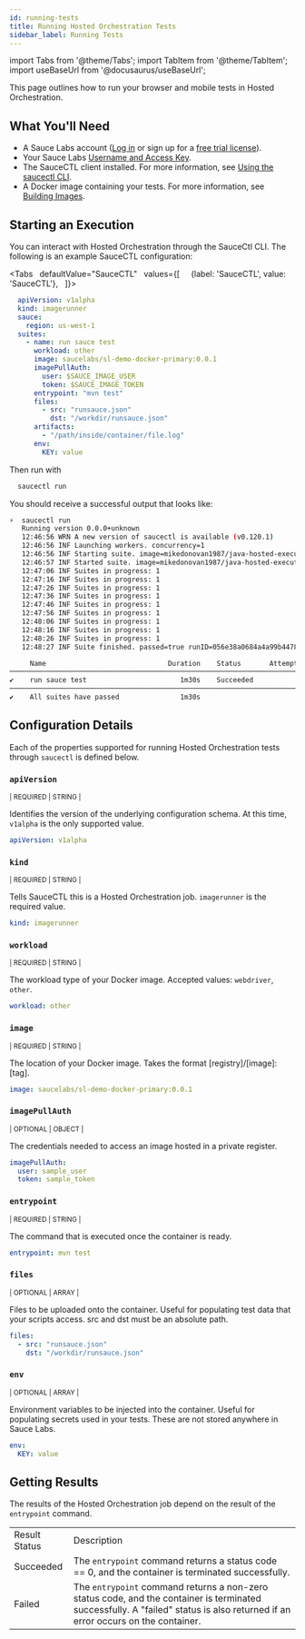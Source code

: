 ```yaml
---
id: running-tests
title: Running Hosted Orchestration Tests
sidebar_label: Running Tests
---
```


import Tabs from '@theme/Tabs';
import TabItem from '@theme/TabItem';
import useBaseUrl from '@docusaurus/useBaseUrl';

This page outlines how to run your browser and mobile tests in Hosted Orchestration.

## What You'll Need

- A Sauce Labs account ([Log in](https://accounts.saucelabs.com/am/XUI/#login/) or sign up for a [free trial license](https://saucelabs.com/sign-up)).
- Your Sauce Labs [Username and Access Key](https://app.saucelabs.com/user-settings).
- The SauceCTL client installed. For more information, see [Using the saucectl CLI](/dev/cli/saucectl).
- A Docker image containing your tests. For more information, see [Building Images](/hosted-orchestration/building-images).

## Starting an Execution

You can interact with Hosted Orchestration through the SauceCtl CLI. The following is an example SauceCTL configuration:

<Tabs
     defaultValue="SauceCTL"
     values={[
       {label: 'SauceCTL', value: 'SauceCTL'},
     ]}>
  <TabItem value="SauceCTL">

  ```yaml
    apiVersion: v1alpha
    kind: imagerunner
    sauce:
      region: us-west-1
    suites:
      - name: run sauce test
        workload: other
        image: saucelabs/sl-demo-docker-primary:0.0.1
        imagePullAuth:
          user: $SAUCE_IMAGE_USER
          token: $SAUCE_IMAGE_TOKEN
        entrypoint: "mvn test"
        files:
          - src: "runsauce.json"
            dst: "/workdir/runsauce.json"
        artifacts:
          - "/path/inside/container/file.log"
        env:
          KEY: value
  ```

  Then run with

  ```bash
    saucectl run
  ```

  You should receive a successful output that looks like:

  ```bash
  ⚡  saucectl run
     Running version 0.0.0+unknown
     12:46:56 WRN A new version of saucectl is available (v0.120.1)
     12:46:56 INF Launching workers. concurrency=1
     12:46:56 INF Starting suite. image=mikedonovan1987/java-hosted-execution:pr-1 suite="run sauce test"
     12:46:57 INF Started suite. image=mikedonovan1987/java-hosted-execution:pr-1 runID=056e38a0684a4a99b4478aa73f214e3f suite="run sauce test"
     12:47:06 INF Suites in progress: 1
     12:47:16 INF Suites in progress: 1
     12:47:26 INF Suites in progress: 1
     12:47:36 INF Suites in progress: 1
     12:47:46 INF Suites in progress: 1
     12:47:56 INF Suites in progress: 1
     12:48:06 INF Suites in progress: 1
     12:48:16 INF Suites in progress: 1
     12:48:26 INF Suites in progress: 1
     12:48:27 INF Suite finished. passed=true runID=056e38a0684a4a99b4478aa73f214e3f suite="run sauce test"

       Name                              Duration    Status       Attempts
────────────────────────────────────────────────────────────────────────────
  ✔    run sauce test                       1m30s    Succeeded           1
────────────────────────────────────────────────────────────────────────────
  ✔    All suites have passed               1m30s
  ```
  </TabItem>
</Tabs>

## Configuration Details

Each of the properties supported for running Hosted Orchestration tests through `saucectl` is defined below.

### `apiVersion`

<p><small>| REQUIRED | STRING |</small></p>

Identifies the version of the underlying configuration schema. At this time, `v1alpha` is the only supported value.

```yaml
apiVersion: v1alpha
```


### `kind`

<p><small>| REQUIRED | STRING |</small></p>

Tells SauceCTL this is a Hosted Orchestration job. `imagerunner` is the required value.

```yaml
kind: imagerunner
```

### `workload`

<p><small>| REQUIRED | STRING |</small></p>

The workload type of your Docker image. Accepted values: `webdriver`, `other`.

```yaml
workload: other
```


### `image`

<p><small>| REQUIRED | STRING |</small></p>

The location of your Docker image. Takes the format [registry]/[image]:[tag].

```yaml
image: saucelabs/sl-demo-docker-primary:0.0.1
```

### `imagePullAuth`

<p><small>| OPTIONAL | OBJECT |</small></p>

The credentials needed to access an image hosted in a private register.

```yaml
imagePullAuth:
  user: sample_user
  token: sample_token
```


### `entrypoint`

<p><small>| REQUIRED | STRING |</small></p>

The command that is executed once the container is ready.

```yaml
entrypoint: mvn test
```


### `files`

<p><small>| OPTIONAL | ARRAY |</small></p>

Files to be uploaded onto the container. Useful for populating test data that your scripts access. src and dst must be an absolute path.

```yaml
files:
  - src: "runsauce.json"
    dst: "/workdir/runsauce.json"
```


### `env`

<p><small>| OPTIONAL | ARRAY |</small></p>

Environment variables to be injected into the container. Useful for populating secrets used in your tests. These are not stored anywhere in Sauce Labs.

```yaml
env:
  KEY: value
```


## Getting Results

The results of the Hosted Orchestration job depend on the result of the `entrypoint` command.

<table>
  <tr>
    <td>Result Status</td>
    <td>Description</td>
  </tr>
  <tr>
    <td>Succeeded</td>
    <td>The <code>entrypoint</code> command returns a status code == 0, and the container is terminated successfully.</td>
  </tr>
  <tr>
    <td>Failed</td>
    <td>The <code>entrypoint</code> command returns a non-zero status code, and the container is terminated successfully. A "failed" status is also returned if an error occurs on the container.</td>
  </tr>
</table>
